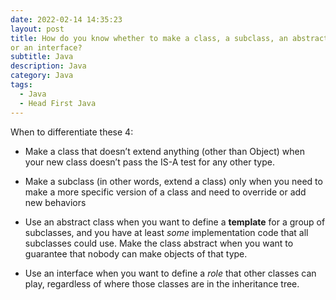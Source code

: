 ```yaml
---
date: 2022-02-14 14:35:23
layout: post
title: How do you know whether to make a class, a subclass, an abstract class,
or an interface?
subtitle: Java 
description: Java
category: Java
tags:
  - Java
  - Head First Java
---
```

When to differentiate these 4:

* Make a class that doesn’t extend anything (other than Object) when your
new class doesn’t pass the IS-A test for any other type.


* Make a subclass (in other words, extend a class) only when you need to
make a more specific version of a class and need to override or add
new behaviors


* Use an abstract class when you want to define a **template** for a group of
subclasses, and you have at least *some* implementation code that all
subclasses could use. Make the class abstract when you want to
guarantee that nobody can make objects of that type.


* Use an interface when you want to define a *role* that other classes can
play, regardless of where those classes are in the inheritance tree.

